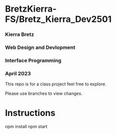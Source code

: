 #  BretzKierra-FS/Bretz_Kierra_Dev2501
 
### Kierra Bretz
### Web Design and Devlopment
### Interface Programming
### April 2023

This repo is for a class project feel free to explore.

Please use branches to view changes.

# Instructions
npm install
npm start 

